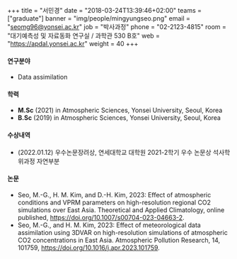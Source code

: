 ﻿+++
title = "서민경"
date = "2018-03-24T13:39:46+02:00"
teams = ["graduate"]
banner = "img/people/mingyungseo.png"
email = "seomg96@yonsei.ac.kr"
job = "박사과정"
phone = "02-2123-4815"
room = "대기예측성 및 자료동화 연구실 / 과학관 530 B호"
web = "https://apdal.yonsei.ac.kr"
weight = 40
+++

#### 연구분야
+ Data assimilation

#### 학력
+ **M.Sc** (2021) in Atmospheric Sciences, Yonsei University, Seoul, Korea
+ **B.Sc** (2019) in Atmospheric Sciences, Yonsei University, Seoul, Korea

#### 수상내역
+ (2022.01.12) 우수논문장려상, 연세대학교 대학원 2021-2학기 우수 논문상 석사학위과정 자연부분 

#### 논문
+ Seo, M.-G., H. M. Kim, and D.-H. Kim, 2023: Effect of atmospheric conditions and VPRM parameters on high-resolution regional CO2 simulations over East Asia. Theoretical and Applied Climatology, online published, https://doi.org/10.1007/s00704-023-04663-2.
+ Seo, M.-G., and H. M. Kim, 2023: Effect of meteorological data assimilation using 3DVAR on high-resolution simulations of atmospheric CO2 concentrations in East Asia. Atmospheric Pollution Research, 14, 101759, https://doi.org/10.1016/j.apr.2023.101759.

